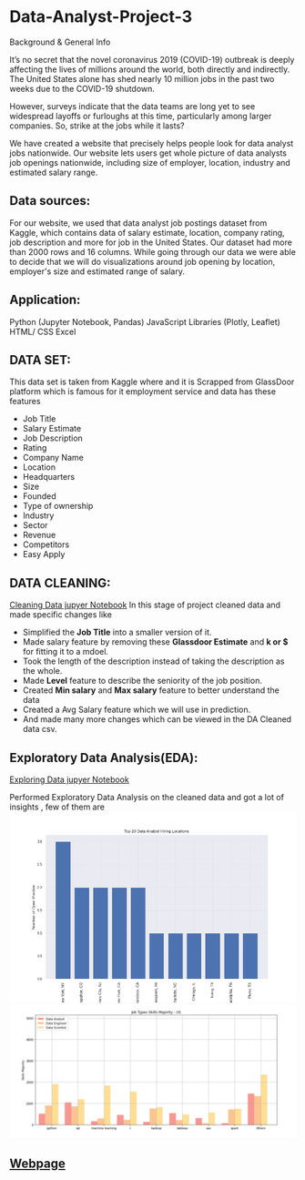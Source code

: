 
# Data-Analyst-Project-3

Background & General Info

It’s no secret that the novel coronavirus 2019 (COVID-19) outbreak is deeply affecting the lives of millions around the world, both directly and indirectly. The United States alone has shed nearly 10 million jobs in the past two weeks due to the COVID-19 shutdown.

However, surveys indicate that the data teams are long yet to see widespread layoffs or furloughs at this time, particularly among larger companies. So, strike at the jobs while it lasts?

We have created a website that precisely helps people look for data analyst jobs nationwide. Our website lets users get whole picture of data analysts job openings nationwide, including size of employer, location, industry and estimated salary range.


## Data sources:
For our website, we used that data analyst job postings dataset from Kaggle, which contains data of salary estimate, location, company rating, job description and more for job in the United States. Our dataset had more than 2000 rows and 16 columns. While going through our data we were able to decide that we will do visualizations around job opening by location, employer's size and estimated range of salary.


## Application:
Python (Jupyter Notebook, Pandas)
JavaScript Libraries (Plotly, Leaflet)
HTML/ CSS
Excel

## DATA SET:
This data set is taken from Kaggle where and it is Scrapped from GlassDoor platform which is famous for it employment service and 
data has these features 
* Job Title
* Salary Estimate
* Job Description
* Rating
* Company Name
* Location
* Headquarters
* Size
* Founded
* Type of ownership
* Industry
* Sector
* Revenue
* Competitors
* Easy Apply
## DATA CLEANING:
[Cleaning Data jupyer Notebook](https://github.com/davism02/Data-Analyst-Project-3/blob/main/ETL/data_cleaning.ipynb)
In this stage of project cleaned data and made specific changes like 
* Simplified the **Job Title** into a smaller version of it.
* Made salary feature by removing these **Glassdoor Estimate** and **k or $** for fitting it to a mdoel.
* Took the length of the description instead of taking the description as the whole.
* Made **Level** feature to describe the seniority of the job position.
* Created **Min salary** and **Max salary** feature to better understand the data
* Created a Avg Salary feature which we will use in prediction.
* And made many more changes which can be viewed in the DA Cleaned data csv.

##  Exploratory Data Analysis(EDA):
[Exploring Data jupyer Notebook](https://github.com/davism02/Data-Analyst-Project-3/blob/main/ETL/analyzing_df_all.ipynb)

Performed Exploratory Data Analysis on the cleaned data and got a lot of insights , few of them are 
![Top Hiring Locations](Website/hiring.png)
![Job Skill](Website/job_title_skill_us.png)



## [Webpage](https://davism02.github.io/Data-Analyst-Project-3/Website/index.html)



